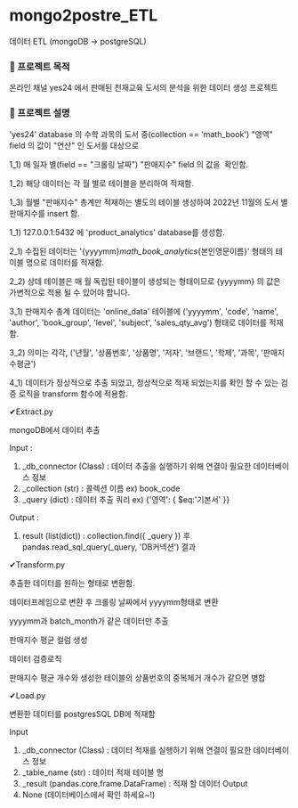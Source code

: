 # mongo2postre_ETL
데이터 ETL (mongoDB → postgreSQL)


### 📌 프로젝트 목적

온라인 채널 yes24 에서 판매된 천재교육 도서의 분석을 위한 데이터 생성 프로젝트

### 📌 프로젝트 설명

'yes24' database 의 수학 과목의 도서 중(collection == 'math_book') "영역" field 의 값이 "연산" 인 도서를 대상으로

1_1) 매 일자 별(field == "크롤링 날짜") "판매지수" field 의 값을  확인함.

1_2) 해당 데이터는 각 월 별로 테이블을 분리하여 적재함.

1_3) 월별 "판매지수" 총계만 적재하는 별도의 테이블 생성하여 2022년 11월의 도서 별 판매지수를 insert 함.

1_1) 127.0.0.1:5432 에 'product_analytics' database를 생성함.

2_1) 수집된 데이터는 '{yyyymm}_math_book_analytics_{본인영문이름}' 형태의 테이블 명으로 데이터를 적재함.

2_2) 상데 테이블은 매 월 독립된 테이블이 생성되는 형태이므로 {yyyymm} 의 값은 가변적으로 적용 될 수 있어야 합니다.

3_1) 판매지수 총계 데이터는 'online_data' 테이블에 ('yyyymm', 'code', 'name', 'author', 'book_group', 'level', 'subject', 'sales_qty_avg') 형태로 데이터를 적재함.

3_2) 의미는 각각, ('년월', '상품번호', '상품명', '저자', '브랜드', '학제', '과목', '판매지수평균')

4_1) 데이터가 정상적으로 추출 되었고, 정상적으로 적재 되었는지를 확인 할 수 있는 검증 로직을 transform 함수에 적용함.

✔Extract.py

mongoDB에서 데이터 추출

Input :
1) _db_connector (Class)
: 데이터 추출을 실행하기 위해 연결이 필요한 데이터베이스 정보
2) _collection (str)
: 콜렉션 이름 ex) book_code
3) _query (dict)
: 데이터 추출 쿼리 ex) {'영역': { $eq:'기본서' }}

Output :
1) result (list(dict))
: collection.find({ _query }) 후 pandas.read_sql_query(_query, 'DB커넥션') 결과

✔Transform.py

추출한 데이터를 원하는 형태로 변환함.

데이터프레임으로 변환 후 크롤링 날짜에서 yyyymm형태로 변환

yyyymm과 batch_month가 같은 데이터만 추출

판매지수 평균 컬럼 생성

데이터 검증로직

판매지수 평균 개수와 생성한 테이블의 상품번호의 중복제거 개수가 같으면 병합

✔Load.py

변환한 데이터를 postgresSQL DB에 적재함

Input
1) _db_connector (Class)
: 데이터 적재를 실행하기 위해 연결이 필요한 데이터베이스 정보
2) _table_name (str)
: 데이터 적재 테이블 명
3) _result (pandas.core.frame.DataFrame)
: 적재 할 데이터
Output
1) None (데이터베이스에서 확인 하세요~!)
